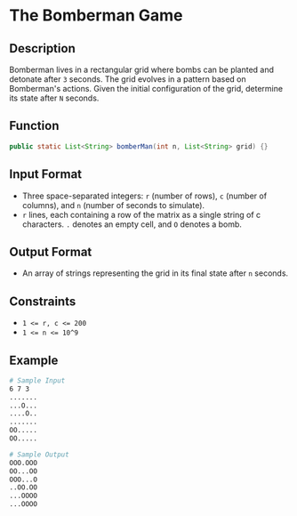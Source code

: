 # The Bomberman Game

## Description

Bomberman lives in a rectangular grid where bombs can be planted and detonate after `3` seconds. The grid evolves in a pattern based on Bomberman's actions. Given the initial configuration of the grid, determine its state after `N` seconds.

## Function

```java
public static List<String> bomberMan(int n, List<String> grid) {}
```

## Input Format

- Three space-separated integers: `r` (number of rows), `c` (number of columns), and `n` (number of seconds to simulate).
- `r` lines, each containing a row of the matrix as a single string of c characters. `.` denotes an empty cell, and `O` denotes a bomb.

## Output Format

- An array of strings representing the grid in its final state after `n` seconds.

## Constraints

- `1 <= r, c <= 200`
- `1 <= n <= 10^9`

## Example

```bash
# Sample Input
6 7 3
.......
...O...
....O..
.......
OO.....
OO.....

# Sample Output
OOO.OOO
OO...OO
OOO...O
..OO.OO
...OOOO
...OOOO
```
